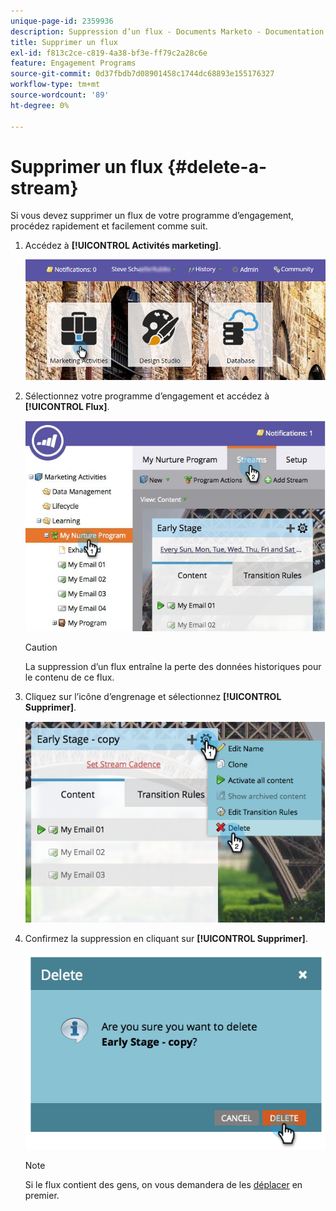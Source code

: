 ```yaml
---
unique-page-id: 2359936
description: Suppression d’un flux - Documents Marketo - Documentation du produit
title: Supprimer un flux
exl-id: f813c2ce-c819-4a38-bf3e-ff79c2a28c6e
feature: Engagement Programs
source-git-commit: 0d37fbdb7d08901458c1744dc68893e155176327
workflow-type: tm+mt
source-wordcount: '89'
ht-degree: 0%

---
```


# Supprimer un flux {#delete-a-stream}

Si vous devez supprimer un flux de votre programme d’engagement, procédez rapidement et facilement comme suit.

1. Accédez à **[!UICONTROL Activités marketing]**.

   ![](assets/login-marketing-activities-1.png)

1. Sélectionnez votre programme d’engagement et accédez à **[!UICONTROL Flux]**.

   ![](assets/cloneasteam-2.jpg)

   >[!CAUTION]
   >
   >La suppression d’un flux entraîne la perte des données historiques pour le contenu de ce flux.

1. Cliquez sur l’icône d’engrenage et sélectionnez **[!UICONTROL Supprimer]**.

   ![](assets/image2014-9-15-17-3a47-3a27.png)

1. Confirmez la suppression en cliquant sur **[!UICONTROL Supprimer]**.

   ![](assets/image2014-9-15-17-3a47-3a31.png)

   >[!NOTE]
   >
   >Si le flux contient des gens, on vous demandera de les [déplacer](/help/marketo/product-docs/core-marketo-concepts/smart-campaigns/program-flow-actions/change-engagement-program-stream.md) en premier.
